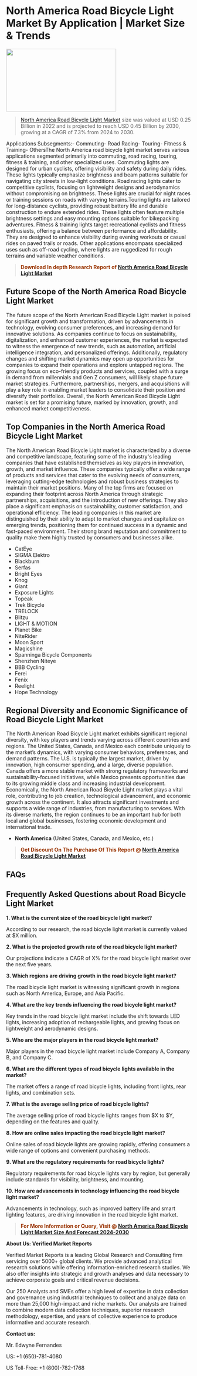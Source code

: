 <p><h1>North America Road Bicycle Light Market By Application | Market Size & Trends</h1><p><img class="aligncenter size-medium wp-image-105565" src="https://ffe5etoiles.com/wp-content/uploads/2025/01/MST7-300x171.png" alt="" width="300" height="171" /></p><blockquote><p><a href="https://www.verifiedmarketreports.com/download-sample/?rid=321560&utm_source=Github-NA&utm_medium=355" target="_blank">North America Road Bicycle Light Market</a> size was valued at USD 0.25 Billion in 2022 and is projected to reach USD 0.45 Billion by 2030, growing at a CAGR of 7.3% from 2024 to 2030.</p></blockquote>Applications Subsegments:- Commuting- Road Racing- Touring- Fitness & Training- OthersThe North America road bicycle light market serves various applications segmented primarily into commuting, road racing, touring, fitness & training, and other specialized uses. Commuting lights are designed for urban cyclists, offering visibility and safety during daily rides. These lights typically emphasize brightness and beam patterns suitable for navigating city streets in low-light conditions. Road racing lights cater to competitive cyclists, focusing on lightweight designs and aerodynamics without compromising on brightness. These lights are crucial for night races or training sessions on roads with varying terrains.Touring lights are tailored for long-distance cyclists, providing robust battery life and durable construction to endure extended rides. These lights often feature multiple brightness settings and easy mounting options suitable for bikepacking adventures. Fitness & training lights target recreational cyclists and fitness enthusiasts, offering a balance between performance and affordability. They are designed to enhance visibility during evening workouts or casual rides on paved trails or roads. Other applications encompass specialized uses such as off-road cycling, where lights are ruggedized for rough terrains and variable weather conditions.</p><blockquote><p><span style="color: #993300;"><strong>Download In depth Research Report of <a href="https://www.verifiedmarketreports.com/download-sample/?rid=321560&utm_source=Github-NA&utm_medium=355">North America Road Bicycle Light Market</a></strong></span></p></blockquote><h2>Future Scope of the North America Road Bicycle Light Market</h2><p>The future scope of the North American Road Bicycle Light market is poised for significant growth and transformation, driven by advancements in technology, evolving consumer preferences, and increasing demand for innovative solutions. As companies continue to focus on sustainability, digitalization, and enhanced customer experiences, the market is expected to witness the emergence of new trends, such as automation, artificial intelligence integration, and personalized offerings. Additionally, regulatory changes and shifting market dynamics may open up opportunities for companies to expand their operations and explore untapped regions. The growing focus on eco-friendly products and services, coupled with a surge in demand from millennials and Gen Z consumers, will likely shape future market strategies. Furthermore, partnerships, mergers, and acquisitions will play a key role in enabling market leaders to consolidate their position and diversify their portfolios. Overall, the North American Road Bicycle Light market is set for a promising future, marked by innovation, growth, and enhanced market competitiveness.</p><h2>Top Companies in the North America Road Bicycle Light Market</h2><p>The North American Road Bicycle Light market is characterized by a diverse and competitive landscape, featuring some of the industry's leading companies that have established themselves as key players in innovation, growth, and market influence. These companies typically offer a wide range of products and services that cater to the evolving needs of consumers, leveraging cutting-edge technologies and robust business strategies to maintain their market positions. Many of the top firms are focused on expanding their footprint across North America through strategic partnerships, acquisitions, and the introduction of new offerings. They also place a significant emphasis on sustainability, customer satisfaction, and operational efficiency. The leading companies in this market are distinguished by their ability to adapt to market changes and capitalize on emerging trends, positioning them for continued success in a dynamic and fast-paced environment. Their strong brand reputation and commitment to quality make them highly trusted by consumers and businesses alike.</p><p><ul><li>CatEye </li><li> SIGMA Elektro </li><li> Blackburn </li><li> Serfas </li><li> Bright Eyes </li><li> Knog </li><li> Giant </li><li> Exposure Lights </li><li> Topeak </li><li> Trek Bicycle </li><li> TRELOCK </li><li> Blitzu </li><li> LIGHT & MOTION </li><li> Planet Bike </li><li> NiteRider </li><li> Moon Sport </li><li> Magicshine </li><li> Spanninga Bicycle Components </li><li> Shenzhen Niteye </li><li> BBB Cycling </li><li> Ferei </li><li> Fenix </li><li> Reelight </li><li> Hope Technology</li></ul></p><h2>Regional Diversity and Economic Significance of Road Bicycle Light Market</h2><p>The North American Road Bicycle Light market exhibits significant regional diversity, with key players and trends varying across different countries and regions. The United States, Canada, and Mexico each contribute uniquely to the market’s dynamics, with varying consumer behaviors, preferences, and demand patterns. The U.S. is typically the largest market, driven by innovation, high consumer spending, and a large, diverse population. Canada offers a more stable market with strong regulatory frameworks and sustainability-focused initiatives, while Mexico presents opportunities due to its growing middle class and increasing industrial development. Economically, the North American Road Bicycle Light market plays a vital role, contributing to job creation, technological advancement, and economic growth across the continent. It also attracts significant investments and supports a wide range of industries, from manufacturing to services. With its diverse markets, the region continues to be an important hub for both local and global businesses, fostering economic development and international trade.</p><ul> <li><strong>North America</strong> (United States, Canada, and Mexico, etc.)</li></ul><blockquote><p><span style="color: #993300;"><strong>Get Discount On The Purchase Of This Report @ <a href="https://www.verifiedmarketreports.com/ask-for-discount/?rid=321560&utm_source=Github-NA&utm_medium=355">North America Road Bicycle Light Market</a></strong></span></p></blockquote><h2>FAQs</h2><p><h2>Frequently Asked Questions about Road Bicycle Light Market</h1><p><strong>1. What is the current size of the road bicycle light market?</div><div></strong></p><p>According to our research, the road bicycle light market is currently valued at $X million.</p><p><strong>2. What is the projected growth rate of the road bicycle light market?</div><div></strong></p><p>Our projections indicate a CAGR of X% for the road bicycle light market over the next five years.</p><p><strong>3. Which regions are driving growth in the road bicycle light market?</div><div></strong></p><p>The road bicycle light market is witnessing significant growth in regions such as North America, Europe, and Asia Pacific.</p><p><strong>4. What are the key trends influencing the road bicycle light market?</div><div></strong></p><p>Key trends in the road bicycle light market include the shift towards LED lights, increasing adoption of rechargeable lights, and growing focus on lightweight and aerodynamic designs.</p><p><strong>5. Who are the major players in the road bicycle light market?</div><div></strong></p><p>Major players in the road bicycle light market include Company A, Company B, and Company C.</p><p><strong>6. What are the different types of road bicycle lights available in the market?</div><div></strong></p><p>The market offers a range of road bicycle lights, including front lights, rear lights, and combination sets.</p><p><strong>7. What is the average selling price of road bicycle lights?</div><div></strong></p><p>The average selling price of road bicycle lights ranges from $X to $Y, depending on the features and quality.</p><p><strong>8. How are online sales impacting the road bicycle light market?</div><div></strong></p><p>Online sales of road bicycle lights are growing rapidly, offering consumers a wide range of options and convenient purchasing methods.</p><p><strong>9. What are the regulatory requirements for road bicycle lights?</div><div></strong></p><p>Regulatory requirements for road bicycle lights vary by region, but generally include standards for visibility, brightness, and mounting.</p><p><strong>10. How are advancements in technology influencing the road bicycle light market?</div><div></strong></p><p>Advancements in technology, such as improved battery life and smart lighting features, are driving innovation in the road bicycle light market.</p></body></html></p><blockquote><p><span style="color: #993300;"><strong>For More Information or Query, Visit @ <a href="https://www.verifiedmarketreports.com/product/road-bicycle-light-market/">North America Road Bicycle Light Market Size And Forecast 2024-2030</a></strong></span></p></blockquote><p><strong>About Us: Verified Market Reports</strong></p><p>Verified Market Reports is a leading Global Research and Consulting firm servicing over 5000+ global clients. We provide advanced analytical research solutions while offering information-enriched research studies. We also offer insights into strategic and growth analyses and data necessary to achieve corporate goals and critical revenue decisions.</p><p>Our 250 Analysts and SMEs offer a high level of expertise in data collection and governance using industrial techniques to collect and analyze data on more than 25,000 high-impact and niche markets. Our analysts are trained to combine modern data collection techniques, superior research methodology, expertise, and years of collective experience to produce informative and accurate research.</p><p><strong>Contact us:</strong></p><p>Mr. Edwyne Fernandes</p><p>US: +1 (650)-781-4080</p><p>US Toll-Free: +1 (800)-782-1768</p>
